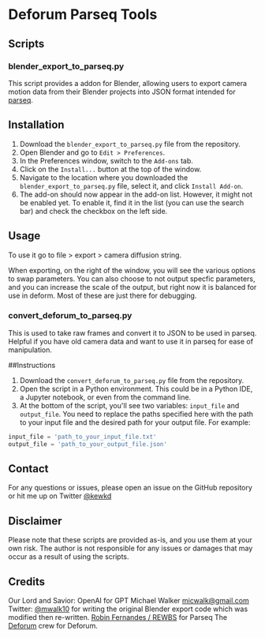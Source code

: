 # Deforum Parseq Tools

## Scripts

### **blender_export_to_parseq.py**

This script provides a addon for Blender, allowing users to export camera motion data from their Blender projects into JSON format intended for [parseq](https://sd-parseq.web.app/). 

## Installation

1. Download the `blender_export_to_parseq.py` file from the repository.
2. Open Blender and go to `Edit > Preferences`.
3. In the Preferences window, switch to the `Add-ons` tab.
4. Click on the `Install...` button at the top of the window.
5. Navigate to the location where you downloaded the `blender_export_to_parseq.py` file, select it, and click `Install Add-on`.
6. The add-on should now appear in the add-on list. However, it might not be enabled yet. To enable it, find it in the list (you can use the search bar) and check the checkbox on the left side.

## Usage
To use it go to file > export > camera diffusion string. 

When exporting, on the right of the window, you will see the various options to swap parameters. You can also choose to not output specfic parameters, and you can increase the scale of the output, but right now it is balanced for use in deform. Most of these are just there for debugging.


### **convert_deforum_to_parseq.py**

This is used to take raw frames and convert it to JSON to be used in parseq. Helpful if you have old camera data and want to use it in parseq for ease of manipulation. 

##Instructions
1. Download the `convert_deforum_to_parseq.py` file from the repository.
2. Open the script in a Python environment. This could be in a Python IDE, a Jupyter notebook, or even from the command line.
3. At the bottom of the script, you'll see two variables: `input_file` and `output_file`. You need to replace the paths specified here with the path to your input file and the desired path for your output file. For example:

```python
input_file = 'path_to_your_input_file.txt'
output_file = 'path_to_your_output_file.json'
```


## Contact

For any questions or issues, please open an issue on the GitHub repository or hit me up on Twitter [@kewkd](https://twitter.com/kewkd)

## Disclaimer

Please note that these scripts are provided as-is, and you use them at your own risk. The author is not responsible for any issues or damages that may occur as a result of using the scripts.

## Credits 

Our Lord and Savior: OpenAI for GPT
Michael Walker <micwalk@gmail.com> Twitter: [@mwalk10](twitter.com/mwalk10) for writing the original Blender export code which was modified then re-written. 
[Robin Fernandes / REWBS](https://github.com/rewbs) for Parseq
The [Deforum](https://github.com/deforum-art/sd-webui-deforum) crew for Deforum. 
